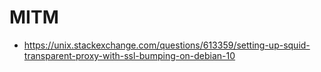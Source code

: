 
# MITM
- https://unix.stackexchange.com/questions/613359/setting-up-squid-transparent-proxy-with-ssl-bumping-on-debian-10
